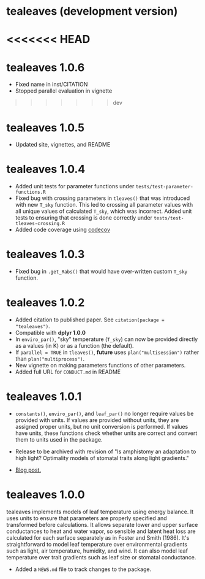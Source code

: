 # tealeaves (development version)

<<<<<<< HEAD
=======
# tealeaves 1.0.6

* Fixed name in inst/CITATION
* Stopped parallel evaluation in vignette

>>>>>>> dev
# tealeaves 1.0.5

* Updated site, vignettes, and README

# tealeaves 1.0.4

* Added unit tests for parameter functions under `tests/test-parameter-functions.R`
* Fixed bug with crossing parameters in `tleaves()` that was introduced with new `T_sky` function. This led to crossing all parameter values with all unique values of calculated `T_sky`, which was incorrect. Added unit tests to ensuring that crossing is done correctly under `tests/test-tleaves-crossing.R`
* Added code coverage using [codecov](https://codecov.io/gh/cdmuir/tealeaves?branch=master)

# tealeaves 1.0.3

* Fixed bug in `.get_Rabs()` that would have over-written custom `T_sky` function.

# tealeaves 1.0.2

* Added citation to published paper. See `citation(package = "tealeaves")`.
* Compatible with **dplyr 1.0.0**
* In `enviro_par()`, "sky" temperature (`T_sky`) can now be provided directly as a values (in K) or as a function (the default).
* If `parallel = TRUE` in `tleaves()`, **future** uses `plan("multisession")` rather than `plan("multiprocess")`.
* New vignette on making parameters functions of other parameters.
* Added full URL for `CONDUCT.md` in README

# tealeaves 1.0.1

* `constants()`, `enviro_par()`, and `leaf_par()` no longer require values be provided with units. If values are provided without units, they are assigned proper units, but no unit conversion is performed. If values have units, these functions check whether units are correct and convert them to units used in the package.

* Release to be archived with revision of "Is amphistomy an adaptation to high light? Optimality models of stomatal traits along light gradients."

* [Blog post.](https://cdmuir.netlify.app/post/2019-05-21-phyteclub/)

# tealeaves 1.0.0

tealeaves implements models of leaf temperature using energy balance. It uses units to ensure that parameters are properly specified and transformed before calculations. It allows separate lower and upper surface conductances to heat and water vapor, so sensible and latent heat loss are calculated for each surface separately as in Foster and Smith (1986). It's straightforward to model leaf temperature over environmental gradients such as light, air temperature, humidity, and wind. It can also model leaf temperature over trait gradients such as leaf size or stomatal conductance.

* Added a `NEWS.md` file to track changes to the package.
